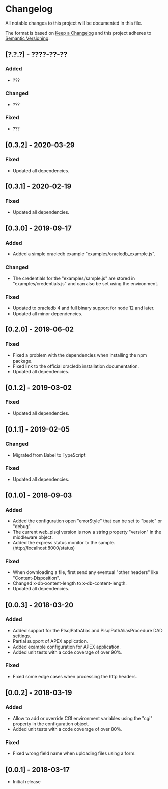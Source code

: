 # Changelog

All notable changes to this project will be documented in this file.

The format is based on [Keep a Changelog](http://keepachangelog.com/en/1.0.0/)
and this project adheres to [Semantic Versioning](http://semver.org/spec/v2.0.0.html).


## [?.?.?] - ????-??-??

### Added
- ???

### Changed
- ???

### Fixed
- ???


## [0.3.2] - 2020-03-29

### Fixed
- Updated all dependencies.


## [0.3.1] - 2020-02-19

### Fixed
- Updated all dependencies.


## [0.3.0] - 2019-09-17

### Added
- Added a simple oracledb example "examples/oracledb_example.js".

### Changed
- The credentials for the "examples/sample.js" are stored in "examples/credentials.js" and can also be set using the environment.

### Fixed
- Updated to oracledb 4 and full binary support for node 12 and later.
- Updated all minor dependencies.


## [0.2.0] - 2019-06-02

### Fixed
- Fixed a problem with the dependencies when installing the npm package.
- Fixed link to the official oracledb installation documentation.
- Updated all dependencies.


## [0.1.2] - 2019-03-02

### Fixed
- Updated all dependencies.


## [0.1.1] - 2019-02-05

### Changed
- Migrated from Babel to TypeScript

### Fixed
- Updated all dependencies.


## [0.1.0] - 2018-09-03

### Added
- Added the configuration open "errorStyle" that can be set to "basic" or "debug".
- The current web_plsql version is now a string property "version" in the middleware object.
- Added the express status monitor to the sample. (http://localhost:8000/status)

### Fixed
- When downloading a file, first send any eventual "other headers" like "Content-Disposition".
- Changed x-db-xontent-length to x-db-content-length.
- Updated all dependencies.


## [0.0.3] - 2018-03-20

### Added
- Added support for the PlsqlPathAlias and PlsqlPathAliasProcedure DAD settings.
- Partial support of APEX application.
- Added example configuration for APEX application.
- Added unit tests with a code coverage of over 90%.

### Fixed
- Fixed some edge cases when processing the http headers.


## [0.0.2] - 2018-03-19

### Added
- Allow to add or override CGI environment variables using the "cgi" property in the configuration object.
- Added unit tests with a code coverage of over 80%.

### Fixed
- Fixed wrong field name when uploading files using a form.


## [0.0.1] - 2018-03-17

- Initial release
